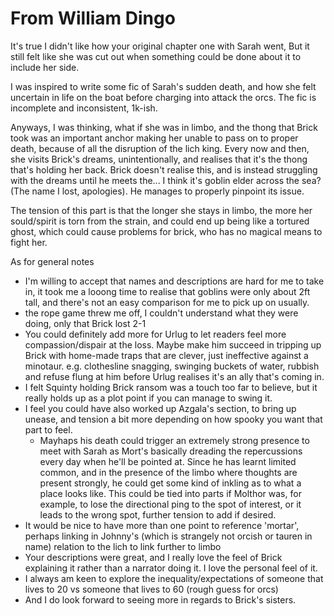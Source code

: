 From William Dingo
==================
It's true I didn't like how your original chapter one with Sarah went, But it still felt like she was cut out when something could be done about it to include her side.

I was inspired to write some fic of Sarah's sudden death, and how she felt uncertain in life on the boat before charging into attack the orcs. The fic is incomplete and inconsistent, 1k-ish.

Anyways, I was thinking, what if she was in limbo, and the thong that Brick took was an important anchor making her unable to pass on to proper death, because of all the disruption of the lich king. Every now and then, she visits Brick's dreams, unintentionally, and realises that it's the thong that's holding her back. Brick doesn't realise this, and is instead struggling with the dreams until he meets the... I think it's goblin elder across the sea? (The name I lost, apologies). He manages to properly pinpoint its issue.

The tension of this part is that the longer she stays in limbo, the more her sould/spirit is torn from the strain, and could end up being like a tortured ghost, which could cause problems for brick, who has no magical means to fight her.

As for general notes
* I'm willing to accept that names and descriptions are hard for me to take in, it took me a looong time to realise that goblins were only about 2ft tall, and there's not an easy comparison for me to pick up on usually.
* the rope game threw me off, I couldn't understand what they were doing, only that Brick lost 2-1
* You could definitely add more for Urlug to let readers feel more compassion/dispair at the loss. Maybe make him succeed in tripping up Brick with home-made traps that are clever, just ineffective against a minotaur. e.g. clothesline snagging, swinging buckets of water, rubbish and refuse flung at him before Urlug realises it's an ally that's coming in.
* I felt Squinty holding Brick ransom was a touch too far to believe, but it really holds up as a plot point if you can manage to swing it. 
* I feel you could have also worked up Azgala's section, to bring up unease, and tension a bit more depending on how spooky you want that part to feel. 
  * Mayhaps his death could trigger an extremely strong presence to meet with Sarah as Mort's basically dreading the repercussions every day when he'll be pointed at. Since he has learnt limited common, and in the presence of the limbo where thoughts are present strongly, he could get some kind of inkling as to what a place looks like. This could be tied into parts if Molthor was, for example, to lose the directional ping to the spot of interest, or it leads to the wrong spot, further tension to add if desired.
* It would be nice to have more than one point to reference 'mortar', perhaps linking in Johnny's (which is strangely not orcish or tauren in name) relation to the lich to link further to limbo
* Your descriptions were great, and I really love the feel of Brick explaining it rather than a narrator doing it. I love the personal feel of it. 
* I always am keen to explore the inequality/expectations of someone that lives to 20 vs someone that lives to 60 (rough guess for orcs)
* And I do look forward to seeing more in regards to Brick's sisters.